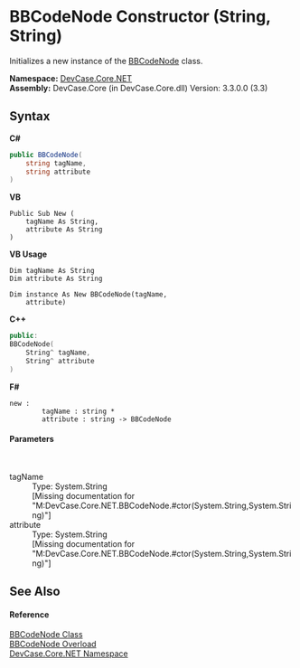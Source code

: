 # BBCodeNode Constructor (String, String)
 

Initializes a new instance of the <a href="T_DevCase_Core_NET_BBCodeNode">BBCodeNode</a> class.

**Namespace:**&nbsp;<a href="N_DevCase_Core_NET">DevCase.Core.NET</a><br />**Assembly:**&nbsp;DevCase.Core (in DevCase.Core.dll) Version: 3.3.0.0 (3.3)

## Syntax

**C#**<br />
``` C#
public BBCodeNode(
	string tagName,
	string attribute
)
```

**VB**<br />
``` VB
Public Sub New ( 
	tagName As String,
	attribute As String
)
```

**VB Usage**<br />
``` VB Usage
Dim tagName As String
Dim attribute As String

Dim instance As New BBCodeNode(tagName, 
	attribute)
```

**C++**<br />
``` C++
public:
BBCodeNode(
	String^ tagName, 
	String^ attribute
)
```

**F#**<br />
``` F#
new : 
        tagName : string * 
        attribute : string -> BBCodeNode
```


#### Parameters
&nbsp;<dl><dt>tagName</dt><dd>Type: System.String<br />\[Missing <param name="tagName"/> documentation for "M:DevCase.Core.NET.BBCodeNode.#ctor(System.String,System.String)"\]</dd><dt>attribute</dt><dd>Type: System.String<br />\[Missing <param name="attribute"/> documentation for "M:DevCase.Core.NET.BBCodeNode.#ctor(System.String,System.String)"\]</dd></dl>

## See Also


#### Reference
<a href="T_DevCase_Core_NET_BBCodeNode">BBCodeNode Class</a><br /><a href="Overload_DevCase_Core_NET_BBCodeNode__ctor">BBCodeNode Overload</a><br /><a href="N_DevCase_Core_NET">DevCase.Core.NET Namespace</a><br />